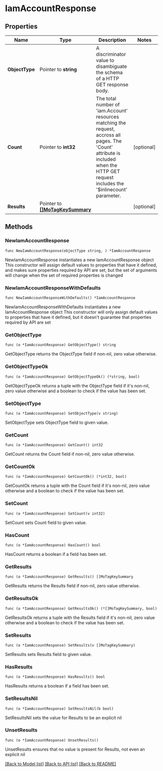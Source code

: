 # IamAccountResponse

## Properties

Name | Type | Description | Notes
------------ | ------------- | ------------- | -------------
**ObjectType** | Pointer to **string** | A discriminator value to disambiguate the schema of a HTTP GET response body. | 
**Count** | Pointer to **int32** | The total number of &#39;iam.Account&#39; resources matching the request, accross all pages. The &#39;Count&#39; attribute is included when the HTTP GET request includes the &#39;$inlinecount&#39; parameter. | [optional] 
**Results** | Pointer to [**[]MoTagKeySummary**](MoTagKeySummary.md) |  | [optional] 

## Methods

### NewIamAccountResponse

`func NewIamAccountResponse(objectType string, ) *IamAccountResponse`

NewIamAccountResponse instantiates a new IamAccountResponse object
This constructor will assign default values to properties that have it defined,
and makes sure properties required by API are set, but the set of arguments
will change when the set of required properties is changed

### NewIamAccountResponseWithDefaults

`func NewIamAccountResponseWithDefaults() *IamAccountResponse`

NewIamAccountResponseWithDefaults instantiates a new IamAccountResponse object
This constructor will only assign default values to properties that have it defined,
but it doesn't guarantee that properties required by API are set

### GetObjectType

`func (o *IamAccountResponse) GetObjectType() string`

GetObjectType returns the ObjectType field if non-nil, zero value otherwise.

### GetObjectTypeOk

`func (o *IamAccountResponse) GetObjectTypeOk() (*string, bool)`

GetObjectTypeOk returns a tuple with the ObjectType field if it's non-nil, zero value otherwise
and a boolean to check if the value has been set.

### SetObjectType

`func (o *IamAccountResponse) SetObjectType(v string)`

SetObjectType sets ObjectType field to given value.


### GetCount

`func (o *IamAccountResponse) GetCount() int32`

GetCount returns the Count field if non-nil, zero value otherwise.

### GetCountOk

`func (o *IamAccountResponse) GetCountOk() (*int32, bool)`

GetCountOk returns a tuple with the Count field if it's non-nil, zero value otherwise
and a boolean to check if the value has been set.

### SetCount

`func (o *IamAccountResponse) SetCount(v int32)`

SetCount sets Count field to given value.

### HasCount

`func (o *IamAccountResponse) HasCount() bool`

HasCount returns a boolean if a field has been set.

### GetResults

`func (o *IamAccountResponse) GetResults() []MoTagKeySummary`

GetResults returns the Results field if non-nil, zero value otherwise.

### GetResultsOk

`func (o *IamAccountResponse) GetResultsOk() (*[]MoTagKeySummary, bool)`

GetResultsOk returns a tuple with the Results field if it's non-nil, zero value otherwise
and a boolean to check if the value has been set.

### SetResults

`func (o *IamAccountResponse) SetResults(v []MoTagKeySummary)`

SetResults sets Results field to given value.

### HasResults

`func (o *IamAccountResponse) HasResults() bool`

HasResults returns a boolean if a field has been set.

### SetResultsNil

`func (o *IamAccountResponse) SetResultsNil(b bool)`

 SetResultsNil sets the value for Results to be an explicit nil

### UnsetResults
`func (o *IamAccountResponse) UnsetResults()`

UnsetResults ensures that no value is present for Results, not even an explicit nil

[[Back to Model list]](../README.md#documentation-for-models) [[Back to API list]](../README.md#documentation-for-api-endpoints) [[Back to README]](../README.md)


